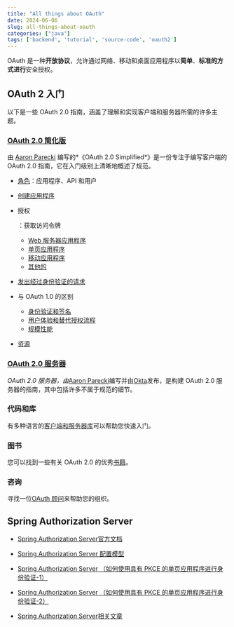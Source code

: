 ```yaml
---
title: "All things about OAuth"
date: 2024-06-06
slug: all-things-about-oauth
categories: ["java"]
tags: ['backend', 'tutorial', 'source-code', 'oauth2']
---
```




OAuth 是一种**开放协议**，允许通过网络、移动和桌面应用程序以**简单**、**标准的方式进行**安全授权。



## OAuth 2 入门

以下是一些 OAuth 2.0 指南，涵盖了理解和实现客户端和服务器所需的许多主题。

### [OAuth 2.0 简化版](https://aaronparecki.com/oauth-2-simplified/)

由 [Aaron Parecki](https://aaronparecki.com/) 编写的*《OAuth 2.0 Simplified*》是一份专注于编写客户端的 OAuth 2.0 指南，它在入门级别上清晰地概述了规范。

- [角色](https://aaronparecki.com/oauth-2-simplified/#roles)：应用程序、API 和用户

- [创建应用程序](https://aaronparecki.com/oauth-2-simplified/#creating-an-app)

- 授权

  ：获取访问令牌

  - [Web 服务器应用程序](https://aaronparecki.com/oauth-2-simplified/#web-server-apps)
  - [单页应用程序](https://aaronparecki.com/2012/07/29/2/oauth2-simplified#single-page-apps)
  - [移动应用程序](https://aaronparecki.com/oauth-2-simplified/#mobile-apps)
  - [其他的](https://aaronparecki.com/oauth-2-simplified/#others)

- [发出经过身份验证的请求](https://aaronparecki.com/oauth-2-simplified/#making-authenticated-requests)

- 与 OAuth 1.0 的区别

  - [身份验证和签名](https://aaronparecki.com/oauth-2-simplified/#authentication-and-signatures)
  - [用户体验和替代授权流程](https://aaronparecki.com/oauth-2-simplified/#user-experience-and-alternative-authorization-flows)
  - [规模性能](https://aaronparecki.com/oauth-2-simplified/#performance-at-scale)

- [资源](https://aaronparecki.com/oauth-2-simplified/#resources)

### [OAuth 2.0 服务器](https://oauth.com/)

*OAuth 2.0 服务器，由*[Aaron Parecki](https://aaronparecki.com/)编写并由[Okta](https://developer.okta.com/)发布，是构建 OAuth 2.0 服务器的指南，其中包括许多不属于规范的细节。

### 代码和库

有多种语言的[客户端和服务器库](https://oauth.net/code/)可以帮助您快速入门。

### 图书

您可以找到一些有关 OAuth 2.0 的优秀[书籍](https://oauth.net/books/)。

### 咨询

寻找一位[OAuth 顾问](https://oauth.net/consulting/)来帮助您的组织。



## Spring Authorization Server

- [Spring Authorization Server官方文档](https://docs.spring.io/spring-authorization-server/reference/overview.html)

- [Spring Authorization Server 配置模型](https://blog.csdn.net/semicolon_hello/article/details/136186226)
- [Spring Authorization Server （如何使用具有 PKCE 的单页应用程序进行身份验证-1）](https://blog.csdn.net/semicolon_hello/article/details/136214544)
- [Spring Authorization Server （如何使用具有 PKCE 的单页应用程序进行身份验证-2）](https://blog.csdn.net/semicolon_hello/article/details/136214824)

- [Spring Authorization Server相关文章](https://blog.51cto.com/u_15268610/category2)
